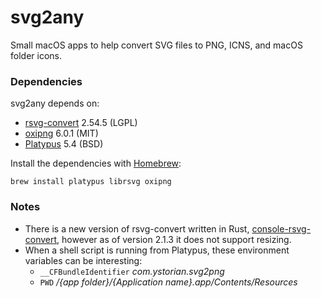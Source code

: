 # svg2any

Small macOS apps to help convert SVG files to PNG, ICNS, and macOS folder icons.


### Dependencies
svg2any depends on:
- [rsvg-convert](https://gitlab.gnome.org/GNOME/librsvg) 2.54.5 (LGPL)
- [oxipng](https://github.com/shssoichiro/oxipng) 6.0.1 (MIT)
- [Platypus](https://github.com/sveinbjornt/Platypus) 5.4 (BSD)

Install the dependencies with [Homebrew](brew.sh):
```shell
brew install platypus librsvg oxipng
```

### Notes
- There is a new version of rsvg-convert written in Rust, [console-rsvg-convert](https://github.com/miyako/console-rsvg-convert), however as of version 2.1.3 it does not support resizing.
- When a shell script is running from Platypus, these environment variables can be interesting:
  - `__CFBundleIdentifier` _com.ystorian.svg2png_
  - `PWD` _/{app folder}/{Application name}.app/Contents/Resources_
